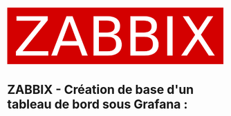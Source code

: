 
![zabbix-logo](./images/zabbix-logo.png)

# ZABBIX - Création de base d'un tableau de bord sous Grafana :

